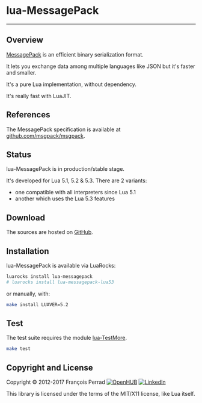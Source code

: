 
# lua-MessagePack

---

## Overview

[MessagePack](http://msgpack.org/)
is an efficient binary serialization format.

It lets you exchange data among multiple languages
like JSON but it's faster and smaller.

It's a pure Lua implementation, without dependency.

It's really fast with LuaJIT.

## References

The MessagePack specification is available at
[github.com/msgpack/msgpack](https://github.com/msgpack/msgpack).

## Status

lua-MessagePack is in production/stable stage.

It's developed for Lua 5.1, 5.2 & 5.3. There are 2 variants:

- one compatible with all interpreters since Lua 5.1
- another which uses the Lua 5.3 features


## Download

The sources are hosted on [GitHub](http://github.com/fperrad/lua-MessagePack).

## Installation

lua-MessagePack is available via LuaRocks:

```sh
luarocks install lua-messagepack
# luarocks install lua-messagepack-lua53
```

or manually, with:

```sh
make install LUAVER=5.2
```

## Test

The test suite requires the module
[lua-TestMore](http://fperrad.github.io/lua-TestMore/).

```sh
make test
```

## Copyright and License

Copyright &copy; 2012-2017 Fran&ccedil;ois Perrad
[![OpenHUB](http://www.openhub.net/accounts/4780/widgets/account_rank.gif)](http://www.openhub.net/accounts/4780?ref=Rank)
[![LinkedIn](http://www.linkedin.com/img/webpromo/btn_liprofile_blue_80x15.gif)](http://www.linkedin.com/in/fperrad)

This library is licensed under the terms of the MIT/X11 license,
like Lua itself.
